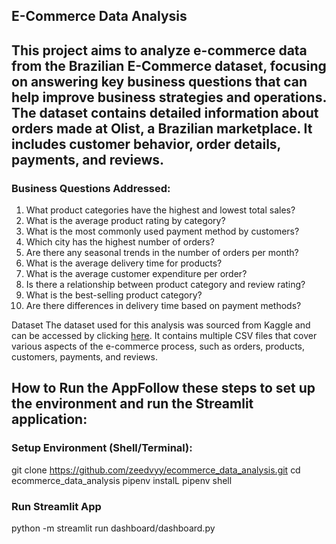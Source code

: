 E-Commerce Data Analysis
---
This project aims to analyze e-commerce data from the Brazilian E-Commerce dataset, focusing on answering key business questions that can help improve business strategies and operations. The dataset contains detailed information about orders made at Olist, a Brazilian marketplace. It includes customer behavior, order details, payments, and reviews. 
---

### Business Questions Addressed:
1. What product categories have the highest and lowest total sales?
2. What is the average product rating by category?
3. What is the most commonly used payment method by customers?
4. Which city has the highest number of orders?
5. Are there any seasonal trends in the number of orders per month?
6. What is the average delivery time for products?
7. What is the average customer expenditure per order?
8. Is there a relationship between product category and review rating?
9. What is the best-selling product category?
10. Are there differences in delivery time based on payment methods?

Dataset
The dataset used for this analysis was sourced from Kaggle and can be accessed by clicking [here](https://www.kaggle.com/datasets/olistbr/brazilian-ecommerce). It contains multiple CSV files that cover various aspects of the e-commerce process, such as orders, products, customers, payments, and reviews.

## How to Run the AppFollow these steps to set up the environment and run the Streamlit application:

### Setup Environment (Shell/Terminal):
git clone https://github.com/zeedvyy/ecommerce_data_analysis.git
cd ecommerce_data_analysis
pipenv instalL
pipenv shell

### Run Streamlit App
python -m streamlit run dashboard/dashboard.py

